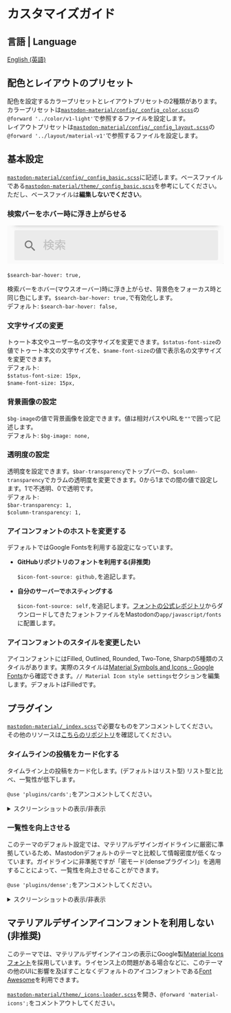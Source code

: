 # カスタマイズガイド

## 言語 | Language

[English (英語)](customization_guide.md)

## 配色とレイアウトのプリセット

配色を設定するカラープリセットとレイアウトプリセットの2種類があります。  
カラープリセットは[`mastodon-material/config/_config_color.scss`](../src/mastodon-material/config/_config_color.scss)の`@forward '../color/v1-light'`で参照するファイルを設定します。  
レイアウトプリセットは[`mastodon-material/config/_config_layout.scss`](../src/mastodon-material/config/_config_layout.scss)の`@forward '../layout/material-v1'`で参照するファイルを設定します。

## 基本設定

[`mastodon-material/config/_config_basic.scss`](../src/mastodon-material/config/_config_basic.scss)に記述します。ベースファイルである[`mastodon-material/theme/_config_basic.scss`](../src/mastodon-material/theme/_config_basic_.scss)を参考にしてください。ただし、ベースファイルは**編集しないでください**。

### 検索バーをホバー時に浮き上がらせる

<img src="res/search-bar-hover.gif" alt="search-bar hover">

`$search-bar-hover: true,`

検索バーをホバー(マウスオーバー)時に浮き上がらせ、背景色をフォーカス時と同じ色にします。`$search-bar-hover: true,`で有効化します。  
デフォルト: `$search-bar-hover: false,`

### 文字サイズの変更

トゥート本文やユーザー名の文字サイズを変更できます。`$status-font-size`の値でトゥート本文の文字サイズを、`$name-font-size`の値で表示名の文字サイズを変更できます。  
デフォルト:  
`$status-font-size: 15px,`  
`$name-font-size: 15px,`

### 背景画像の設定

`$bg-image`の値で背景画像を設定できます。値は相対パスやURLを`""`で囲って記述します。  
デフォルト: `$bg-image: none,`

### 透明度の設定

透明度を設定できます。`$bar-transparency`でトップバーの、`$column-transparency`でカラムの透明度を変更できます。0から1までの間の値で設定します。1で不透明、0で透明です。  
デフォルト:  
`$bar-transparency: 1,`  
`$column-transparency: 1,`

### アイコンフォントのホストを変更する

デフォルトではGoogle Fontsを利用する設定になっています。

- **GitHubリポジトリのフォントを利用する(非推奨)**
  
  `$icon-font-source: github,`を追記します。

- **自分のサーバーでホスティングする**
  
  `$icon-font-source: self,`を追記します。[フォントの公式レポジトリ](https://github.com/google/material-design-icons/tree/master/font)からダウンロードしてきたフォントファイルをMastodonの`app/javascript/fonts`に配置します。

### アイコンフォントのスタイルを変更したい

アイコンフォントにはFilled, Outlined, Rounded, Two-Tone, Sharpの5種類のスタイルがあります。実際のスタイルは[Material Symbols and Icons - Google Fonts](https://fonts.google.com/icons)から確認できます。`// Material Icon style settings`セクションを編集します。デフォルトはFilledです。

## プラグイン

[`mastodon-material/_index.scss`](../src/mastodon-material/_index.scss)で必要なものをアンコメントしてください。  
その他のリソースは[こちらのリポジトリ](https://github.com/GenbuProject/Mastodon-Material-Gallery)を確認してください。

### タイムラインの投稿をカード化する

タイムライン上の投稿をカード化します。(デフォルトはリスト型) リスト型と比べ、一覧性が低下します。

`@use 'plugins/cards';`をアンコメントしてください。

<details>
<summary>スクリーンショットの表示/非表示</summary>

![cards](res/cards.png)
</details>

### 一覧性を向上させる

このテーマのデフォルト設定では、マテリアルデザインガイドラインに厳密に準拠しているため、Mastodonデフォルトのテーマと比較して情報密度が低くなっています。ガイドラインに非準拠ですが「密モード(denseプラグイン)」を適用することによって、一覧性を向上させることができます。

`@use 'plugins/dense';`をアンコメントしてください。

<details>
<summary>スクリーンショットの表示/非表示</summary>

デフォルト
![before](res/mastodon-light.png)

密モード
![after](res/dense.png)
</details>

## マテリアルデザインアイコンフォントを利用しない(非推奨)

このテーマでは、マテリアルデザインアイコンの表示にGoogle製[Material Iconsフォント](https://fonts.google.com/icons)を採用しています。ライセンス上の問題がある場合などに、このテーマの他のUIに影響を及ぼすことなくデフォルトのアイコンフォントである[Font Awesome](https://fontawesome.com/)を利用できます。

[`mastodon-material/theme/_icons-loader.scss`](../src/mastodon-material/theme/_icons-loader.scss)を開き、`@forward 'material-icons';`をコメントアウトしてください。
